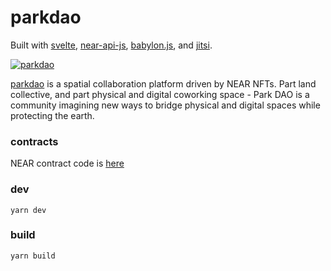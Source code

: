 # parkdao

Built with [svelte](https://svelte.dev/), [near-api-js](https://docs.near.org/docs/api/javascript-library), [babylon.js](https://www.babylonjs.com/), and [jitsi](https://jitsi.org/).

[![parkdao](https://parkdao.sfo3.digitaloceanspaces.com/media/4ggWmMf4xGLPqk41VeZRinAa2MJY8v8q6tMQi3cfjnD4)](https://parkdao.xyz/world)

[parkdao](https://parkdao.xyz) is a spatial collaboration platform driven by NEAR NFTs. Part land collective, and part physical and digital coworking space - Park DAO is a community imagining new ways to bridge physical and digital spaces while protecting the earth. 

### contracts

NEAR contract code is [here](https://github.com/middlew4y/parkdao)

### dev

`yarn dev`

### build

`yarn build`

